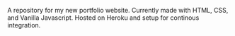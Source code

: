 A repository for my new portfolio website.
Currently made with HTML, CSS, and Vanilla Javascript.
Hosted on Heroku and setup for continous integration.
